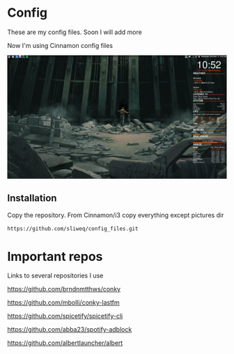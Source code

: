 # Config 
These are my config files. Soon I will add more

Now I'm using Cinnamon config files

![alt text](Cinnamon/pictures/desktop1.png "Cinnamon desktop")


## Installation
Copy the repository. From Cinnamon/i3 copy everything except pictures dir
```bash
https://github.com/sliweq/config_files.git
```

# Important repos
Links to several repositories I use


https://github.com/brndnmtthws/conky

https://github.com/mbolli/conky-lastfm

https://github.com/spicetify/spicetify-cli

https://github.com/abba23/spotify-adblock

https://github.com/albertlauncher/albert

